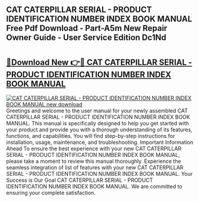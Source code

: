 ## CAT CATERPILLAR SERIAL - PRODUCT IDENTIFICATION NUMBER INDEX BOOK MANUAL Free Pdf Download - Part-A5m New Repair Owner Guide - User Service Edition Dc1Nd

# <h2><a href="http://bc82268.oget.top/?id=CAT+CATERPILLAR+SERIAL+-+PRODUCT+IDENTIFICATION+NUMBER+INDEX+BOOK+MANUAL">🔗Download New 👉🔴 CAT CATERPILLAR SERIAL - PRODUCT IDENTIFICATION NUMBER INDEX BOOK MANUAL</a></h2>

[![CAT CATERPILLAR SERIAL - PRODUCT IDENTIFICATION NUMBER INDEX BOOK MANUAL new download](https://i.imgur.com/5g1atiW.png)](http://bc82268.oget.top/?id=CAT+CATERPILLAR+SERIAL+-+PRODUCT+IDENTIFICATION+NUMBER+INDEX+BOOK+MANUAL)
Greetings and welcome to the user manual for your newly assembled CAT CATERPILLAR SERIAL - PRODUCT IDENTIFICATION NUMBER INDEX BOOK MANUAL. This manual is specifically designed to help you get started with your product and provide you with a thorough understanding of its features, functions, and capabilities. You will find step-by-step instructions for installation, usage, maintenance, and troubleshooting. Important Information Ahead To ensure the best experience with your new CAT CATERPILLAR SERIAL - PRODUCT IDENTIFICATION NUMBER INDEX BOOK MANUAL, please take a moment to review this manual thoroughly. Experience the seamless integration of list of features with your new CAT CATERPILLAR SERIAL - PRODUCT IDENTIFICATION NUMBER INDEX BOOK MANUAL. Your Success is Our Goal CAT CATERPILLAR SERIAL - PRODUCT IDENTIFICATION NUMBER INDEX BOOK MANUAL. We are committed to ensuring your complete satisfaction.
